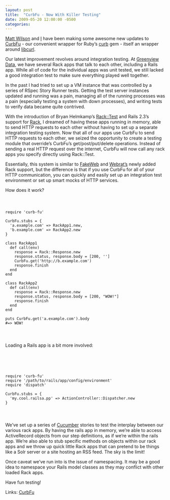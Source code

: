 ```yaml
---
layout: post
title:  "CurbFu - Now With Killer Testing"
date: 2009-05-20 12:00:00 -0500
categories: 
---
```


<a href="http://twitter.com/hypomodern">Matt Wilson</a> and <a href="http://twitter.com/dkastner">I</a> have been making some awesome new updates to <a href="http://github.com/gdi/curb-fu/tree/master">CurbFu</a> - our convenient wrapper for Ruby&#8217;s <a href="http://github.com/taf2/curb/tree/master">curb</a> gem - itself an wrapper around <a href="http://curl.haxx.se/">libcurl</a>.

Our latest improvement revolves around integration testing.  At <a href="http://greenviewdata.com/">Greenview Data</a>, we have several Rack apps that talk to each other, including a Rails app.  While all of code for the individual apps was unit tested, we still lacked a good integration test to make sure everything played well together.

In the past I had tried to set up a VM instance that was controlled by a series of RSpec Story Runner tests.  Getting the test server instances updated and running was a pain, managing all of the running processes was a pain (especially testing a system with down processes), and writing tests to verify data became quite contrived.

With the introduction of Bryan Helmkamp&#8217;s <a href="http://github.com/brynary/rack-test/tree/master">Rack::Test</a> and Rails 2.3&#8217;s support for <a href="http://github.com/chneukirchen/rack/tree/master">Rack</a>, I dreamed of having these apps running in memory, able to send HTTP requests to each other without having to set up a separate integration testing system.  Now that all of our apps use CurbFu to send HTTP requests to each other, we seized the opportunity to create a testing module that override&#8217;s CurbFu&#8217;s get/post/put/delete operations.  Instead of sending a real HTTP request over the internet, CurbFu will now call any rack apps you specify directly using Rack::Test.

Essentially, this system is similar to <a href="http://github.com/chrisk/fakeweb/tree/master">FakeWeb</a> and <a href="http://github.com/brynary/webrat/tree/master">Webrat&#8217;s</a> newly added Rack support, but the difference is that if you use CurbFu for all of your HTTP communication, you can quickly and easily set up an integration test environment or set up smart mocks of HTTP services.

How does it work?

<div id="_mcePaste" style="position:absolute;left:-10000px;top:345px;width:1px;height:1px;">require &#8216;curb-fu&#8217;</div>


<div id="_mcePaste" style="position:absolute;left:-10000px;top:345px;width:1px;height:1px;">CurbFu.stubs = {</div>


<div id="_mcePaste" style="position:absolute;left:-10000px;top:345px;width:1px;height:1px;">&#8216;a.example.com&#8217; =&gt; RackApp1.new,</div>


<div id="_mcePaste" style="position:absolute;left:-10000px;top:345px;width:1px;height:1px;">&#8216;b.example.com&#8217; =&gt; RackApp2.new</div>


<div id="_mcePaste" style="position:absolute;left:-10000px;top:345px;width:1px;height:1px;">}</div>


<div id="_mcePaste" style="position:absolute;left:-10000px;top:345px;width:1px;height:1px;">class RackApp1</div>


<div id="_mcePaste" style="position:absolute;left:-10000px;top:345px;width:1px;height:1px;">def call(env)</div>


<div id="_mcePaste" style="position:absolute;left:-10000px;top:345px;width:1px;height:1px;">CurbFu.get(&#8216;http://b.example.com&#8217;)</div>


<div id="_mcePaste" style="position:absolute;left:-10000px;top:345px;width:1px;height:1px;">end</div>


<div id="_mcePaste" style="position:absolute;left:-10000px;top:345px;width:1px;height:1px;">end</div>


<div id="_mcePaste" style="position:absolute;left:-10000px;top:345px;width:1px;height:1px;">class RackApp2</div>


<div id="_mcePaste" style="position:absolute;left:-10000px;top:345px;width:1px;height:1px;">def call(env)</div>


<div id="_mcePaste" style="position:absolute;left:-10000px;top:345px;width:1px;height:1px;">puts &#8220;WOW!&#8221;</div>


<div id="_mcePaste" style="position:absolute;left:-10000px;top:345px;width:1px;height:1px;">end</div>


<div id="_mcePaste" style="position:absolute;left:-10000px;top:345px;width:1px;height:1px;">end</div>


<div id="_mcePaste" style="position:absolute;left:-10000px;top:345px;width:1px;height:1px;">CurbFu.get(&#8216;a.example.com&#8217;)</div>


<div id="_mcePaste" style="position:absolute;left:-10000px;top:345px;width:1px;height:1px;">#=&gt; WOW!</div>


<code>

<pre>require 'curb-fu'

CurbFu.stubs = {
  'a.example.com' =&gt; RackApp1.new,
  'b.example.com' =&gt; RackApp2.new
}

class RackApp1
  def call(env)
    response = Rack::Response.new
    response.status, response.body = [200, '']
    CurbFu.get('http://b.example.com')
    response.finish
  end
end

class RackApp2
  def call(env)
    response = Rack::Response.new
    response.status, response.body = [200, "WOW!"]
    response.finish
  end
end

puts CurbFu.get('a.example.com').body
#=&gt; WOW!</pre>


</code>

Loading a Rails app is a bit more involved:

<code> </code>

<code>

<pre>require 'curb-fu'
require '/path/to/rails/app/config/environment'
require 'dispatch'

CurbFu.stubs = {
  'my.cool.railsa.pp' =&gt; ActionController::Dispatcher.new
}</pre>


</code>

We&#8217;ve set up a series of <a href="http://github.com/aslakhellesoy/cucumber/tree/master">Cucumber</a> stories to test the interplay between our various rack apps.  By having the rails app in memory, we&#8217;re able to access ActiveRecord objects from our step definitions, as if we&#8217;re within the rails app. We&#8217;re also able to stub specific methods on objects within our rack apps and we throw up quick little Rack apps that can pretend to be things like a Solr server or a site hosting an RSS feed.  The sky is the limit!

Once caveat we&#8217;ve run into is the issue of namespacing.  It may be a good idea to namespace your Rails model classes as they may conflict with other loaded Rack apps.

Have fun testing!

Links:
<a href="http://github.com/gdi/curb-fu/tree/master"> CurbFu</a>
